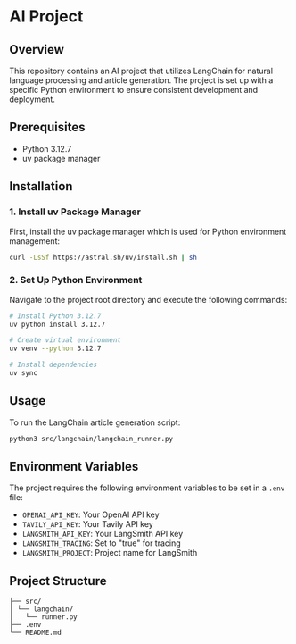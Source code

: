 # AI Project

## Overview
This repository contains an AI project that utilizes LangChain for natural language processing and article generation. The project is set up with a specific Python environment to ensure consistent development and deployment.

## Prerequisites
- Python 3.12.7
- uv package manager

## Installation

### 1. Install uv Package Manager
First, install the uv package manager which is used for Python environment management:

```bash
curl -LsSf https://astral.sh/uv/install.sh | sh
```

### 2. Set Up Python Environment
Navigate to the project root directory and execute the following commands:

```bash
# Install Python 3.12.7
uv python install 3.12.7

# Create virtual environment
uv venv --python 3.12.7

# Install dependencies
uv sync
```

## Usage
To run the LangChain article generation script:

```bash
python3 src/langchain/langchain_runner.py
```

## Environment Variables
The project requires the following environment variables to be set in a `.env` file:

- `OPENAI_API_KEY`: Your OpenAI API key
- `TAVILY_API_KEY`: Your Tavily API key
- `LANGSMITH_API_KEY`: Your LangSmith API key
- `LANGSMITH_TRACING`: Set to "true" for tracing
- `LANGSMITH_PROJECT`: Project name for LangSmith

## Project Structure

```
├── src/
│ └── langchain/
│   └── runner.py
├── .env
└── README.md
```